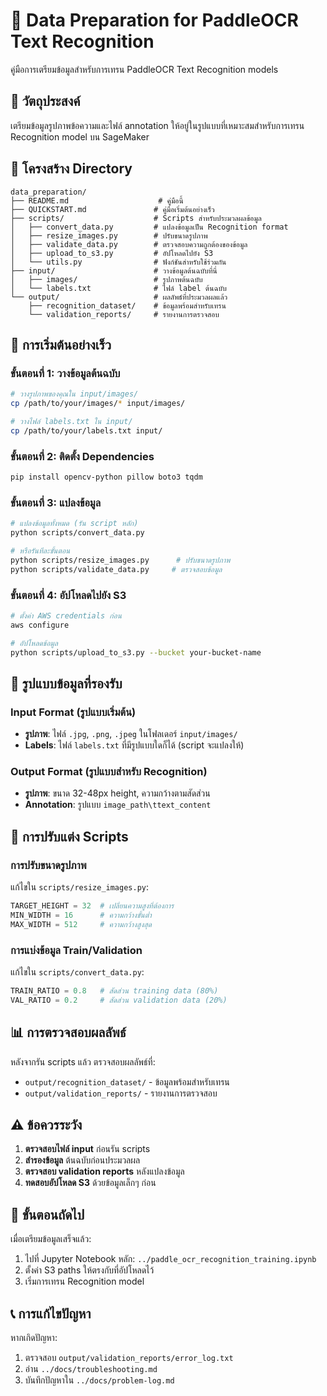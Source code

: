 # 📂 Data Preparation for PaddleOCR Text Recognition

คู่มือการเตรียมข้อมูลสำหรับการเทรน PaddleOCR Text Recognition models

## 🎯 วัตถุประสงค์

เตรียมข้อมูลรูปภาพข้อความและไฟล์ annotation ให้อยู่ในรูปแบบที่เหมาะสมสำหรับการเทรน Recognition model บน SageMaker

## 📁 โครงสร้าง Directory

```
data_preparation/
├── README.md                    # คู่มือนี้
├── QUICKSTART.md               # คู่มือเริ่มต้นอย่างเร็ว
├── scripts/                    # Scripts สำหรับประมวลผลข้อมูล
│   ├── convert_data.py         # แปลงข้อมูลเป็น Recognition format
│   ├── resize_images.py        # ปรับขนาดรูปภาพ
│   ├── validate_data.py        # ตรวจสอบความถูกต้องของข้อมูล
│   ├── upload_to_s3.py         # อัปโหลดไปยัง S3
│   └── utils.py                # ฟังก์ชันสำหรับใช้ร่วมกัน
├── input/                      # วางข้อมูลต้นฉบับที่นี่
│   ├── images/                 # รูปภาพต้นฉบับ
│   └── labels.txt              # ไฟล์ label ต้นฉบับ
└── output/                     # ผลลัพธ์ที่ประมวลผลแล้ว
    ├── recognition_dataset/    # ข้อมูลพร้อมสำหรับเทรน
    └── validation_reports/     # รายงานการตรวจสอบ
```

## 🚀 การเริ่มต้นอย่างเร็ว

### ขั้นตอนที่ 1: วางข้อมูลต้นฉบับ
```bash
# วางรูปภาพของคุณใน input/images/
cp /path/to/your/images/* input/images/

# วางไฟล์ labels.txt ใน input/
cp /path/to/your/labels.txt input/
```

### ขั้นตอนที่ 2: ติดตั้ง Dependencies
```bash
pip install opencv-python pillow boto3 tqdm
```

### ขั้นตอนที่ 3: แปลงข้อมูล
```bash
# แปลงข้อมูลทั้งหมด (รัน script หลัก)
python scripts/convert_data.py

# หรือรันทีละขั้นตอน
python scripts/resize_images.py      # ปรับขนาดรูปภาพ
python scripts/validate_data.py     # ตรวจสอบข้อมูล
```

### ขั้นตอนที่ 4: อัปโหลดไปยัง S3
```bash
# ตั้งค่า AWS credentials ก่อน
aws configure

# อัปโหลดข้อมูล
python scripts/upload_to_s3.py --bucket your-bucket-name
```

## 📝 รูปแบบข้อมูลที่รองรับ

### Input Format (รูปแบบเริ่มต้น)
- **รูปภาพ**: ไฟล์ `.jpg`, `.png`, `.jpeg` ในโฟลเดอร์ `input/images/`
- **Labels**: ไฟล์ `labels.txt` ที่มีรูปแบบใดก็ได้ (script จะแปลงให้)

### Output Format (รูปแบบสำหรับ Recognition)
- **รูปภาพ**: ขนาด 32-48px height, ความกว้างตามสัดส่วน
- **Annotation**: รูปแบบ `image_path\ttext_content`

## 🔧 การปรับแต่ง Scripts

### การปรับขนาดรูปภาพ
แก้ไขใน `scripts/resize_images.py`:
```python
TARGET_HEIGHT = 32  # เปลี่ยนความสูงที่ต้องการ
MIN_WIDTH = 16      # ความกว้างขั้นต่ำ
MAX_WIDTH = 512     # ความกว้างสูงสุด
```

### การแบ่งข้อมูล Train/Validation
แก้ไขใน `scripts/convert_data.py`:
```python
TRAIN_RATIO = 0.8   # สัดส่วน training data (80%)
VAL_RATIO = 0.2     # สัดส่วน validation data (20%)
```

## 📊 การตรวจสอบผลลัพธ์

หลังจากรัน scripts แล้ว ตรวจสอบผลลัพธ์ที่:
- `output/recognition_dataset/` - ข้อมูลพร้อมสำหรับเทรน
- `output/validation_reports/` - รายงานการตรวจสอบ

## ⚠️ ข้อควรระวัง

1. **ตรวจสอบไฟล์ input** ก่อนรัน scripts
2. **สำรองข้อมูล** ต้นฉบับก่อนประมวลผล
3. **ตรวจสอบ validation reports** หลังแปลงข้อมูล
4. **ทดสอบอัปโหลด S3** ด้วยข้อมูลเล็กๆ ก่อน

## 🔗 ขั้นตอนถัดไป

เมื่อเตรียมข้อมูลเสร็จแล้ว:
1. ไปที่ Jupyter Notebook หลัก: `../paddle_ocr_recognition_training.ipynb`
2. ตั้งค่า S3 paths ให้ตรงกับที่อัปโหลดไว้
3. เริ่มการเทรน Recognition model

## 📞 การแก้ไขปัญหา

หากเกิดปัญหา:
1. ตรวจสอบ `output/validation_reports/error_log.txt`
2. อ่าน `../docs/troubleshooting.md`
3. บันทึกปัญหาใน `../docs/problem-log.md`
